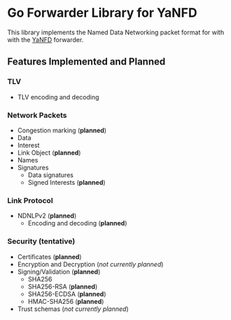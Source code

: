 # Go Forwarder Library for YaNFD

This library implements the Named Data Networking packet format for with with the [YaNFD](https://github.com/eric135/YaNFD) forwarder.

## Features Implemented and Planned

### TLV

* TLV encoding and decoding

### Network Packets

* Congestion marking (**planned**)
* Data
* Interest
* Link Object (**planned**)
* Names
* Signatures
  * Data signatures
  * Signed Interests (**planned**)

### Link Protocol

* NDNLPv2 (**planned**)
  * Encoding and decoding (**planned**)

### Security (tentative)

* Certificates (**planned**)
* Encryption and Decryption (*not currently planned*)
* Signing/Validation (**planned**)
  * SHA256
  * SHA256-RSA (**planned**)
  * SHA256-ECDSA (**planned**)
  * HMAC-SHA256 (**planned**)
* Trust schemas (*not currently planned*)
